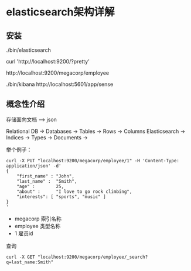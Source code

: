 # elasticsearch架构详解

## 安装
./bin/elasticsearch

curl 'http://localhost:9200/?pretty'

http://localhost:9200/megacorp/employee

./bin/kibana
http://localhost:5601/app/sense

## 概念性介绍
存储面向文档 --> json


Relational DB -> Databases -> Tables -> Rows -> Columns
Elasticsearch -> Indices   -> Types  -> Documents ->

举个例子：

```
curl -X PUT "localhost:9200/megacorp/employee/1" -H 'Content-Type: application/json' -d'
{
    "first_name" : "John",
    "last_name" :  "Smith",
    "age" :        25,
    "about" :      "I love to go rock climbing",
    "interests": [ "sports", "music" ]
}
'
```
- megacorp 索引名称
- employee 类型名称
- 1 雇员id

查询
```
curl -X GET "localhost:9200/megacorp/employee/_search?q=last_name:Smith"
```
